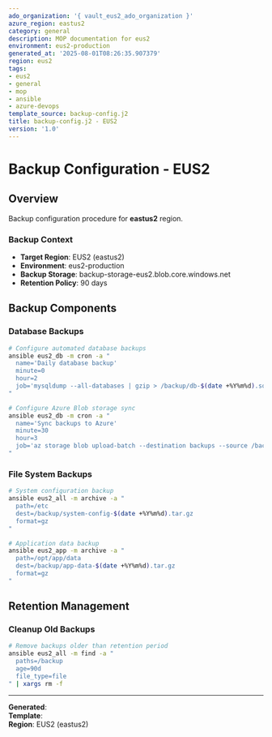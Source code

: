 ```yaml
---
ado_organization: '{ vault_eus2_ado_organization }'
azure_region: eastus2
category: general
description: MOP documentation for eus2
environment: eus2-production
generated_at: '2025-08-01T08:26:35.907379'
region: eus2
tags:
- eus2
- general
- mop
- ansible
- azure-devops
template_source: backup-config.j2
title: backup-config.j2 - EUS2
version: '1.0'
---
```



# Backup Configuration - EUS2

## Overview

Backup configuration procedure for **eastus2** region.

### Backup Context

- **Target Region**: EUS2 (eastus2)
- **Environment**: eus2-production
- **Backup Storage**: backup-storage-eus2.blob.core.windows.net
- **Retention Policy**: 90 days

## Backup Components

### Database Backups
```bash
# Configure automated database backups
ansible eus2_db -m cron -a "
  name='Daily database backup'
  minute=0
  hour=2
  job='mysqldump --all-databases | gzip > /backup/db-$(date +%Y%m%d).sql.gz'
"

# Configure Azure Blob storage sync
ansible eus2_db -m cron -a "
  name='Sync backups to Azure'
  minute=30
  hour=3
  job='az storage blob upload-batch --destination backups --source /backup/'
"
```

### File System Backups
```bash
# System configuration backup
ansible eus2_all -m archive -a "
  path=/etc
  dest=/backup/system-config-$(date +%Y%m%d).tar.gz
  format=gz
"

# Application data backup
ansible eus2_app -m archive -a "
  path=/opt/app/data
  dest=/backup/app-data-$(date +%Y%m%d).tar.gz
  format=gz
"
```

## Retention Management

### Cleanup Old Backups
```bash
# Remove backups older than retention period
ansible eus2_all -m find -a "
  paths=/backup
  age=90d
  file_type=file
" | xargs rm -f
```

---

**Generated**:   
**Template**:   
**Region**: EUS2 (eastus2)